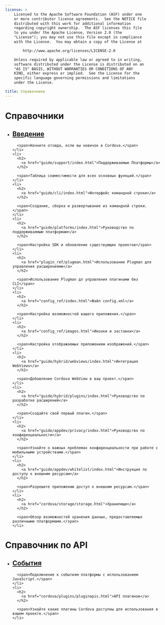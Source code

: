 ```yaml
---
license: >
    Licensed to the Apache Software Foundation (ASF) under one
    or more contributor license agreements.  See the NOTICE file
    distributed with this work for additional information
    regarding copyright ownership.  The ASF licenses this file
    to you under the Apache License, Version 2.0 (the
    "License"); you may not use this file except in compliance
    with the License.  You may obtain a copy of the License at

        http://www.apache.org/licenses/LICENSE-2.0

    Unless required by applicable law or agreed to in writing,
    software distributed under the License is distributed on an
    "AS IS" BASIS, WITHOUT WARRANTIES OR CONDITIONS OF ANY
    KIND, either express or implied.  See the License for the
    specific language governing permissions and limitations
    under the License.

title: Справочники
---
```


<div id="home">
  <h1>
    Справочники
  </h1>

  <ul>
    <li>
      <h2>
        <a href="guide/overview/index.html">Введение</a>
      </h2>

      <span>Начните отсюда, если вы новичок в Cordova.</span>
    </li>
    <li>
      <h2>
        <a href="guide/support/index.html">Поддерживаемые Платформы</a>
      </h2>

      <span>Таблица совместимости для всех основных функций.</span>
    </li>
    <li>
      <h2>
        <a href="guide/cli/index.html">Интерфейс командной строки</a>
      </h2>

      <span>Создание, сборка и развертывание из командной строки.</span>
    </li>
    <li>
      <h2>
        <a href="guide/platforms/index.html">Руководство по поддерживаемым платформам</a>
      </h2>

      <span>Настройка SDK и обновление существующих проектов</span>
    </li>
    <li>
      <h2>
        <a href="plugin_ref/plugman.html">Использование Plugman для управления расширениями</a>
      </h2>

      <span>Использование Plugman дл управления плагинами без CLI</span>
    </li>
    <li>
      <h2>
        <a href="config_ref/index.html">Файл config.xml</a>
      </h2>

      <span>Настройка возможностей вашего приложения.</span>
    </li>
    <li>
      <h2>
        <a href="config_ref/images.html">Иконки и заставки</a>
      </h2>

      <span>Настройка отображаемых приложением изображений.</span>
    </li>
    <li>
      <h2>
        <a href="guide/hybrid/webviews/index.html">Интеграция WebViews</a>
      </h2>

      <span>Добавление Cordova WebView в ваш проект.</span>
    </li>
    <li>
      <h2>
        <a href="guide/hybrid/plugins/index.html">Руководство по разработке расширений</a>
      </h2>

      <span>Создайте свой первый плагин.</span>
    </li>
    <li>
      <h2>
        <a href="guide/appdev/privacy/index.html">Руководство по конфиденциальности</a>
      </h2>

      <span>Узнайте о важных проблемах конфиденциальности при работе с мобильными устройствами.</span>
    </li>
    <li>
      <h2>
        <a href="guide/appdev/whitelist/index.html">Инструкция по доступу к внешним ресурсам</a>
      </h2>

      <span>Разрешите приложению доступ к внешним ресурсам.</span>
    </li>
    <li>
      <h2>
        <a href="cordova/storage/storage.html">Хранилище</a>
      </h2>

      <span>Обзор возможностей хранения данных, предоставляемых различными платформами.</span>
    </li>
  </ul>

  <h1>
    Справочник по API
  </h1>

  <ul>
    <li>
      <h2>
        <a href="cordova/events/events.html">События</a>
      </h2>

      <span>Подключение к событиям платформы с использованием JavaScript.</span>
    </li>
    <li>
      <h2>
        <a href="cordova/plugins/pluginapis.html">API плагинов</a>
      </h2>

      <span>Узнайте какие плагины Cordova доступны для использования в вашем проекте.</span>
    </li>
  </ul>
</div>
